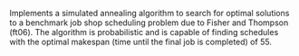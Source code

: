 Implements a simulated annealing algorithm to search for optimal solutions to a benchmark job shop scheduling problem due to Fisher and Thompson (ft06). The algorithm is probabilistic and is capable of finding schedules with the optimal makespan (time until the final job is completed) of 55.
